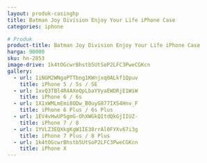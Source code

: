 ```yaml
---
layout: produk-casinghp
title: Batman Joy Division Enjoy Your Life iPhone Case
categories: iphone

# Produk
product-title: Batman Joy Division Enjoy Your Life iPhone Case
harga: 90000
sku: hn-2853
image-drive: 1k4tOGcwrBhstb5UtSoP2LFC3PweCGKcn
gallery:
  - url: 1iNGM2WNgaPTTbng1KWnjxq0ALkf1Qpuv
    title: iPhone 5 / 5s / SE
  - url: 1xvQ3TBl4R4AXeQpLbaYVyaEWDRjE1WiW
    title: iPhone 6 / 6s
  - url: 1X1xWMLmEmi8ODw_B0uyG877IXS4Hnv_F
    title: iPhone 6 Plus / 6s Plus
  - url: 1EV4vHwUPSgmG-OhXWGkQItdQkGjIIUZ-
    title: iPhone 7 / 8
  - url: 1YVLZ3EQXkgKgW1IE38rrAl0FYXv67i3g
    title: iPhone 7 Plus / 8 Plus
  - url: 1k4tOGcwrBhstb5UtSoP2LFC3PweCGKcn
    title: iPhone X
---
```

